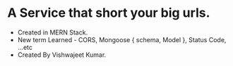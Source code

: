 # A Service that short your big urls.
- Created in MERN Stack.
- New term Learned - CORS, Mongoose { schema, Model }, Status Code, ...etc
- Created By Vishwajeet Kumar.
